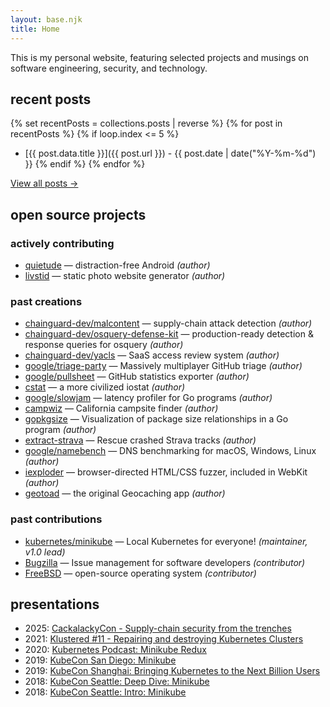 ```yaml
---
layout: base.njk
title: Home
---
```


This is my personal website, featuring selected projects and musings on software engineering, security, and technology.

## recent posts

{% set recentPosts = collections.posts | reverse %}
{% for post in recentPosts %}
  {% if loop.index <= 5 %}
- [{{ post.data.title }}]({{ post.url }}) - {{ post.date | date("%Y-%m-%d") }}
  {% endif %}
{% endfor %}

[View all posts →](/posts)

## open source projects

### actively contributing

- [quietude](http://github.com/tstromberg/quietude) — distraction-free Android *(author)*
- [livstid](http://github.com/tstromberg/livstid) — static photo website generator *(author)*

### past creations

- [chainguard-dev/malcontent](http://github.com/chainguard-dev/malcontent) — supply-chain attack detection *(author)*
- [chainguard-dev/osquery-defense-kit](http://github.com/chainguard-dev/osquery-defense-kit) — production-ready detection & response queries for osquery *(author)*
- [chainguard-dev/yacls](http://github.com/chainguard-dev/yacls) — SaaS access review system *(author)*
- [google/triage-party](http://github.com/google/triage-party) — Massively multiplayer GitHub triage *(author)*
- [google/pullsheet](https://github.com/google/pullsheet) — GitHub statistics exporter *(author)*
- [cstat](https://github.com/tstromberg/cstat) — a more civilized iostat *(author)*
- [google/slowjam](https://github.com/google/slowjam) — latency profiler for Go programs *(author)*
- [campwiz](http://github.com/tstromberg/campwiz) — California campsite finder *(author)*
- [gopkgsize](https://github.com/tstromberg/gopkgsize) — Visualization of package size relationships in a Go program *(author)*
- [extract-strava](https://github.com/tstromberg/extract_strava) — Rescue crashed Strava tracks *(author)*
- [google/namebench](http://github.com/google/namebench) — DNS benchmarking for macOS, Windows, Linux *(author)*
- [iexploder](https://code.google.com/archive/p/iexploder/) — browser-directed HTML/CSS fuzzer, included in WebKit *(author)*
- [geotoad](https://github.com/steve8x8/geotoad) — the original Geocaching app *(author)*

### past contributions

- [kubernetes/minikube](http://github.com/kubernetes/minikube) — Local Kubernetes for everyone! *(maintainer, v1.0 lead)*
- [Bugzilla](https://www.bugzilla.org) — Issue management for software developers *(contributor)*
- [FreeBSD](https://docs.freebsd.org/en/articles/contributors/) — open-source operating system *(contributor)*

## presentations

- 2025: [CackalackyCon - Supply-chain security from the trenches](https://github.com/tstromberg/supplychain-trenches?tab=readme-ov-file)
- 2021: [Klustered #11 - Repairing and destroying Kubernetes Clusters](https://www.youtube.com/watch?v=ysfUgYs4YYY)
- 2020: [Kubernetes Podcast: Minikube Redux](https://kubernetespodcast.com/episode/115-minikube-redux/)
- 2019: [KubeCon San Diego: Minikube](https://www.youtube.com/watch?v=3giynG20f3I)
- 2019: [KubeCon Shanghai: Bringing Kubernetes to the Next Billion Users](https://www.youtube.com/watch?v=ahb-_NBtOL0)
- 2018: [KubeCon Seattle: Deep Dive: Minikube](https://www.youtube.com/watch?v=46-FXiSEfE4)
- 2018: [KubeCon Seattle: Intro: Minikube](https://www.youtube.com/watch?v=2yBOVlonHQw)
